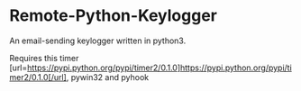 # Remote-Python-Keylogger
An email-sending keylogger written in python3.

Requires this timer [url=https://pypi.python.org/pypi/timer2/0.1.0]https://pypi.python.org/pypi/timer2/0.1.0[/url], pywin32 and pyhook
